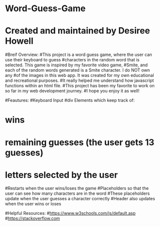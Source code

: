 # Word-Guess-Game
# Created and maintained by Desiree Howell

#Breif Overview:
#This project is a word guess game, where the user can use their keyboard to guess
#characters in the random word that is selected. This game is inspired by my favorite video game,
#Smite, and each of the random words generated is a Smite character. I do NOT own any
#of the images in this web app. It was created for my own educational and recreational purposes.
#It really helped me understand how javascript functions within an html file.
#This project has been my favorite to work on so far in my web development journey.
#I hope you enjoy it as well!

#Feautures:
#Keyboard Input
#div Elements which keep track of:
#   wins
#   remaining guesses (the user gets 13 guesses)
#   letters selected by the user
#Restarts when the user wins/loses the game
#Placeholders so that the user can see how many characters are in the word
#These placeholders update when the user guesses a character correctly
#Header also updates when the user wins or loses

#Helpful Resources:
#https://www.w3schools.com/js/default.asp
#https://stackoverflow.com